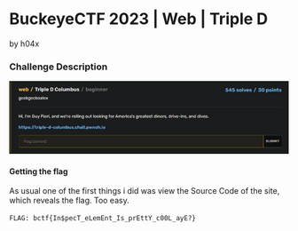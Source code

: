 # BuckeyeCTF 2023 | Web | Triple D

by h04x

### Challenge Description 

![](./description.png)

#### Getting the flag

As usual one of the first things i did was view the Source Code of the site, which reveals the flag.
Too easy.

[](./flag.png)

`FLAG: bctf{In$pecT_eLemEnt_Is_prEttY_c00L_ayE?}`